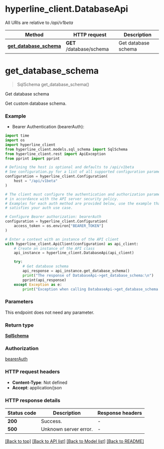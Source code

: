 # hyperline_client.DatabaseApi

All URIs are relative to */api/v1beta*

Method | HTTP request | Description
------------- | ------------- | -------------
[**get_database_schema**](DatabaseApi.md#get_database_schema) | **GET** /database/schema | Get database schema


# **get_database_schema**
> SqlSchema get_database_schema()

Get database schema

Get custom database schema.

### Example

* Bearer Authentication (bearerAuth):
```python
import time
import os
import hyperline_client
from hyperline_client.models.sql_schema import SqlSchema
from hyperline_client.rest import ApiException
from pprint import pprint

# Defining the host is optional and defaults to /api/v1beta
# See configuration.py for a list of all supported configuration parameters.
configuration = hyperline_client.Configuration(
    host = "/api/v1beta"
)

# The client must configure the authentication and authorization parameters
# in accordance with the API server security policy.
# Examples for each auth method are provided below, use the example that
# satisfies your auth use case.

# Configure Bearer authorization: bearerAuth
configuration = hyperline_client.Configuration(
    access_token = os.environ["BEARER_TOKEN"]
)

# Enter a context with an instance of the API client
with hyperline_client.ApiClient(configuration) as api_client:
    # Create an instance of the API class
    api_instance = hyperline_client.DatabaseApi(api_client)

    try:
        # Get database schema
        api_response = api_instance.get_database_schema()
        print("The response of DatabaseApi->get_database_schema:\n")
        pprint(api_response)
    except Exception as e:
        print("Exception when calling DatabaseApi->get_database_schema: %s\n" % e)
```



### Parameters
This endpoint does not need any parameter.

### Return type

[**SqlSchema**](SqlSchema.md)

### Authorization

[bearerAuth](../README.md#bearerAuth)

### HTTP request headers

 - **Content-Type**: Not defined
 - **Accept**: application/json

### HTTP response details
| Status code | Description | Response headers |
|-------------|-------------|------------------|
**200** | Success. |  -  |
**500** | Unknown server error. |  -  |

[[Back to top]](#) [[Back to API list]](../README.md#documentation-for-api-endpoints) [[Back to Model list]](../README.md#documentation-for-models) [[Back to README]](../README.md)

